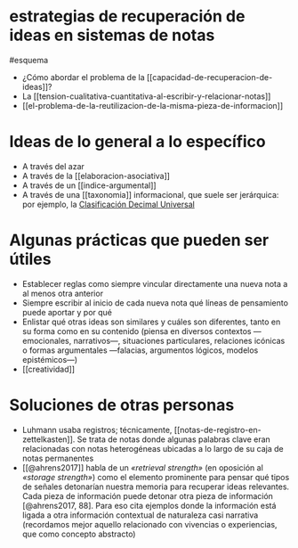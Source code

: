 # estrategias de recuperación de ideas en sistemas de notas
#esquema 

- ¿Cómo abordar el problema de la [[capacidad-de-recuperacion-de-ideas]]?
- La [[tension-cualitativa-cuantitativa-al-escribir-y-relacionar-notas]]
- [[el-problema-de-la-reutilizacion-de-la-misma-pieza-de-informacion]]

# Ideas de lo general a lo específico

- A través del azar
- A través de la  [[elaboracion-asociativa]]
- A través de un [[indice-argumental]]
- A través de una [[taxonomia]] informacional, que suele ser jerárquica: por ejemplo, la [Clasificación Decimal Universal](https://es.wikipedia.org/wiki/Clasificación_Decimal_Universal)

# Algunas prácticas que pueden ser útiles

- Establecer reglas como siempre vincular directamente una nueva nota a al menos otra anterior
- Siempre escribir al inicio de cada nueva nota qué líneas de pensamiento puede aportar y por qué
- Enlistar qué otras ideas son similares y cuáles son diferentes, tanto en su forma como en su contenido (piensa en diversos contextos —emocionales, narrativos—, situaciones particulares, relaciones icónicas o formas argumentales —falacias, argumentos lógicos, modelos epistémicos—)
- [[creatividad]]

# Soluciones de otras personas

- Luhmann usaba registros; técnicamente, [[notas-de-registro-en-zettelkasten]]. Se trata de notas donde algunas palabras clave eran relacionadas con notas heterogéneas ubicadas a lo largo de su caja de notas permanentes
- [[@ahrens2017]] habla de un *«retrieval strength»* (en oposición al *«storage strength»*) como el elemento prominente para pensar qué tipos de señales detonarían nuestra memoria para recuperar ideas relevantes. Cada pieza de información puede detonar otra pieza de información [@ahrens2017, 88]. Para eso cita ejemplos donde la información está ligada a otra información contextual de naturaleza casi narrativa (recordamos mejor aquello relacionado con vivencias o experiencias, que como concepto abstracto)


